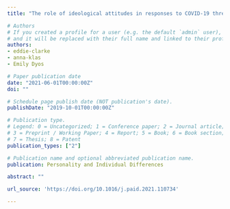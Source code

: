 ```yaml
---
title: "The role of ideological attitudes in responses to COVID-19 threat and government restrictions in Australia"

# Authors
# If you created a profile for a user (e.g. the default `admin` user), write the username (folder name) here 
# and it will be replaced with their full name and linked to their profile.
authors:
- eddie-clarke
- anna-klas
- Emily Dyos

# Paper publication date
date: "2021-06-01T00:00:00Z"
doi: ""

# Schedule page publish date (NOT publication's date).
publishDate: "2019-10-01T00:00:00Z"

# Publication type.
# Legend: 0 = Uncategorized; 1 = Conference paper; 2 = Journal article;
# 3 = Preprint / Working Paper; 4 = Report; 5 = Book; 6 = Book section;
# 7 = Thesis; 8 = Patent
publication_types: ["2"]

# Publication name and optional abbreviated publication name.
publication: Personality and Individual Differences

abstract: ""

url_source: 'https://doi.org/10.1016/j.paid.2021.110734'

---
```

